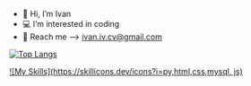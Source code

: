 - 👋 Hi, I’m Ivan
- 💻 I’m interested in coding 
- 📧 Reach me --> ivan.iv.cv@gmail.com


[![Top Langs](https://github-readme-stats.vercel.app/api/top-langs/?username=1van101&layout=compact)](https://github.com/1van101/github-readme-stats)

[![My Skills](https://skillicons.dev/icons?i=py,html,css,mysql, js)](https://skillicons.dev)
